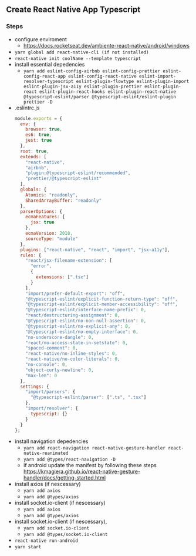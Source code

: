 ## Create React Native App Typescript

### Steps

- configure enviroment
  - https://docs.rocketseat.dev/ambiente-react-native/android/windows
- `yarn global add react-native-cli (if not installed)`
- `react-native init coolName --template typescript`
- install essential depedencies
  - `yarn add eslint-config-airbnb eslint-config-prettier eslint-config-react-app eslint-config-react-native eslint-import-resolver-typescript eslint-plugin-flowtype eslint-plugin-import eslint-plugin-jsx-a11y eslint-plugin-prettier eslint-plugin-react eslint-plugin-react-hooks eslint-plugin-react-native @typescript-eslint/parser @typescript-eslint/eslint-plugin prettier -D`
- .eslintrc.js
  ```javascript
  module.exports = {
    env: {
      browser: true,
      es6: true,
      jest: true
    },
    root: true,
    extends: [
      "react-native",
      "airbnb",
      "plugin:@typescript-eslint/recommended",
      "prettier/@typescript-eslint"
    ],
    globals: {
      Atomics: "readonly",
      SharedArrayBuffer: "readonly"
    },
    parserOptions: {
      ecmaFeatures: {
        jsx: true
      },
      ecmaVersion: 2018,
      sourceType: "module"
    },
    plugins: ["react-native", "react", "import", "jsx-a11y"],
    rules: {
      "react/jsx-filename-extension": [
        "error",
        {
          extensions: [".tsx"]
        }
      ],
      "import/prefer-default-export": "off",
      "@typescript-eslint/explicit-function-return-type": "off",
      "@typescript-eslint/explicit-member-accessibility": "off",
      "@typescript-eslint/interface-name-prefix": 0,
      "react/destructuring-assignment": 0,
      "@typescript-eslint/no-non-null-assertion": 0,
      "@typescript-eslint/no-explicit-any": 0,
      "@typescript-eslint/no-empty-interface": 0,
      "no-underscore-dangle": 0,
      "react/no-access-state-in-setstate": 0,
      "spaced-comment": 0,
      "react-native/no-inline-styles": 0,
      "react-native/no-color-literals": 0,
      "no-console": 0,
      "object-curly-newline": 0,
      "max-len": 0
    },
    settings: {
      "import/parsers": {
        "@typescript-eslint/parser": [".ts", ".tsx"]
      },
      "import/resolver": {
        typescript: {}
      }
    }
  };
  ```
- install navigation depedencies
  - `yarn add react-navigation react-native-gesture-handler react-native-reanimated`
  - `yarn add @types/react-navigation -D`
  - if android update the manifest by following these steps https://kmagiera.github.io/react-native-gesture-handler/docs/getting-started.html
- install axios (if nescessary)
  - `yarn add axios`
  - `yarn add @types/axios`
- install socket.io-client (if nescessary)
  - `yarn add axios`
  - `yarn add @types/axios`
- install socket.io-client (if nescessary),
  - `yarn add socket.io-client`
  - `yarn add @types/socket.io-client`
- `react-native run-android`
- `yarn start`
